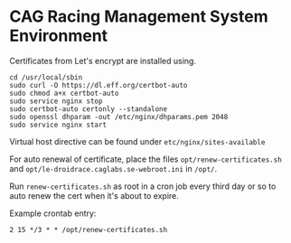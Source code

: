 CAG Racing Management System Environment
========================================
Certificates from Let's encrypt are installed using.

```
cd /usr/local/sbin
sudo curl -O https://dl.eff.org/certbot-auto
sudo chmod a+x certbot-auto
sudo service nginx stop
sudo certbot-auto certonly --standalone
sudo openssl dhparam -out /etc/nginx/dhparams.pem 2048
sudo service nginx start
```

Virtual host directive can be found under `etc/nginx/sites-available`

For auto renewal of certificate, place the files `opt/renew-certificates.sh` and `opt/le-droidrace.caglabs.se-webroot.ini`
in `/opt/`.

Run `renew-certificates.sh` as root in a cron job every third day or so to auto renew the cert when it's about to expire.

Example crontab entry:

```
2 15 */3 * * /opt/renew-certificates.sh
``` 


